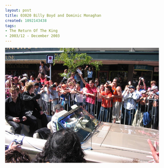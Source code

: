 ```yaml
---
layout: post
title: 03020 Billy Boyd and Dominic Monaghan
created: 1092143438
tags:
- The Return Of The King
- 2003/12 - December 2003
---
```


<img src="/image/images/130_3020-1076.jpg"/>

